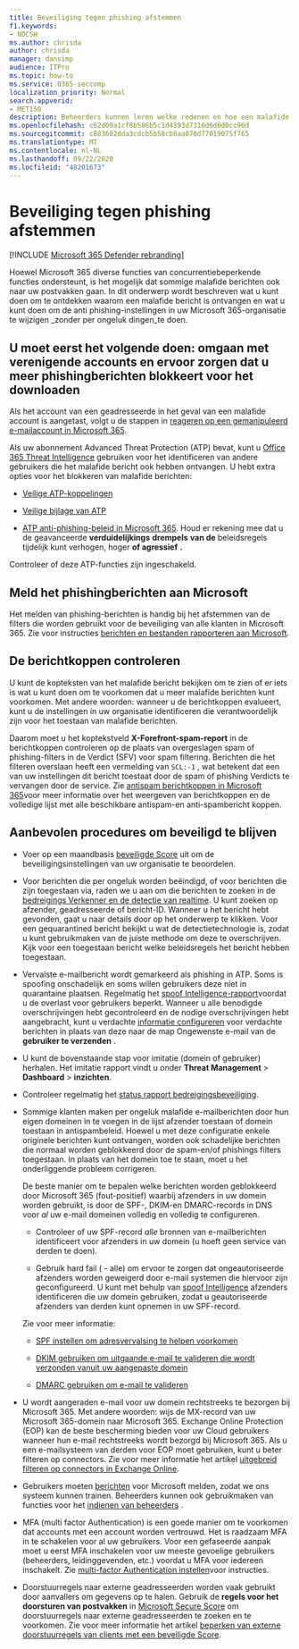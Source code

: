 ```yaml
---
title: Beveiliging tegen phishing afstemmen
f1.keywords:
- NOCSH
ms.author: chrisda
author: chrisda
manager: dansimp
audience: ITPro
ms.topic: how-to
ms.service: O365-seccomp
localization_priority: Normal
search.appverid:
- MET150
description: Beheerders kunnen leren welke redenen en hoe een malafide bericht krijg in Microsoft 365 en wat u moet doen om te voorkomen dat er meer phishingberichten in de toekomst worden verstaan.
ms.openlocfilehash: c62d09a1cf8b586b5c1d4393d7316d6d6d0cc96d
ms.sourcegitcommit: c083602dda3cdcb5b58cb8aa070d77019075f765
ms.translationtype: MT
ms.contentlocale: nl-NL
ms.lasthandoff: 09/22/2020
ms.locfileid: "48201673"
---
```

# <a name="tune-anti-phishing-protection"></a>Beveiliging tegen phishing afstemmen

[!INCLUDE [Microsoft 365 Defender rebranding](../includes/microsoft-defender-for-office.md)]


Hoewel Microsoft 365 diverse functies van concurrentiebeperkende functies ondersteunt, is het mogelijk dat sommige malafide berichten ook naar uw postvakken gaan. In dit onderwerp wordt beschreven wat u kunt doen om te ontdekken waarom een malafide bericht is ontvangen en wat u kunt doen om de anti phishing-instellingen in uw Microsoft 365-organisatie te wijzigen _zonder per ongeluk dingen_te doen.

## <a name="first-things-first-deal-with-any-compromised-accounts-and-make-sure-you-block-any-more-phishing-messages-from-getting-through"></a>U moet eerst het volgende doen: omgaan met verenigende accounts en ervoor zorgen dat u meer phishingberichten blokkeert voor het downloaden

Als het account van een geadresseerde in het geval van een malafide account is aangetast, volgt u de stappen in [reageren op een gemanipuleerd e-mailaccount in Microsoft 365](responding-to-a-compromised-email-account.md).

Als uw abonnement Advanced Threat Protection (ATP) bevat, kunt u [Office 365 Threat Intelligence](office-365-ti.md) gebruiken voor het identificeren van andere gebruikers die het malafide bericht ook hebben ontvangen. U hebt extra opties voor het blokkeren van malafide berichten:

- [Veilige ATP-koppelingen](set-up-atp-safe-links-policies.md)

- [Veilige bijlage van ATP](set-up-atp-safe-attachments-policies.md)

- [ATP anti-phishing-beleid in Microsoft 365](configure-atp-anti-phishing-policies.md). Houd er rekening mee dat u de geavanceerde **verduidelijkings** **drempels** **van de** beleidsregels tijdelijk kunt verhogen, hoger **of agressief** **.**

Controleer of deze ATP-functies zijn ingeschakeld.

## <a name="report-the-phishing-message-to-microsoft"></a>Meld het phishingberichten aan Microsoft

Het melden van phishing-berichten is handig bij het afstemmen van de filters die worden gebruikt voor de beveiliging van alle klanten in Microsoft 365. Zie voor instructies [berichten en bestanden rapporteren aan Microsoft](report-junk-email-messages-to-microsoft.md).

## <a name="inspect-the-message-headers"></a>De berichtkoppen controleren

U kunt de kopteksten van het malafide bericht bekijken om te zien of er iets is wat u kunt doen om te voorkomen dat u meer malafide berichten kunt voorkomen. Met andere woorden: wanneer u de berichtkoppen evalueert, kunt u de instellingen in uw organisatie identificeren die verantwoordelijk zijn voor het toestaan van malafide berichten.

Daarom moet u het koptekstveld **X-Forefront-spam-report** in de berichtkoppen controleren op de plaats van overgeslagen spam of phishing-filters in de Verdict (SFV) voor spam filtering. Berichten die het filteren overslaan heeft een vermelding van `SCL:-1` , wat betekent dat een van uw instellingen dit bericht toestaat door de spam of phishing Verdicts te vervangen door de service. Zie [antispam berichtkoppen in Microsoft 365](anti-spam-message-headers.md)voor meer informatie over het weergeven van berichtkoppen en de volledige lijst met alle beschikbare antispam-en anti-spambericht koppen.

## <a name="best-practices-to-stay-protected"></a>Aanbevolen procedures om beveiligd te blijven

- Voer op een maandbasis [beveiligde Score](../mtp/microsoft-secure-score.md) uit om de beveiligingsinstellingen van uw organisatie te beoordelen.

- Voor berichten die per ongeluk worden beëindigd, of voor berichten die zijn toegestaan via, raden we u aan om die berichten te zoeken in de [bedreigings Verkenner en de detectie van realtime](threat-explorer.md). U kunt zoeken op afzender, geadresseerde of bericht-ID. Wanneer u het bericht hebt gevonden, gaat u naar details door op het onderwerp te klikken. Voor een gequarantined bericht bekijkt u wat de detectietechnologie is, zodat u kunt gebruikmaken van de juiste methode om deze te overschrijven. Kijk voor een toegestaan bericht welke beleidsregels het bericht hebben toegestaan. 

- Vervalste e-mailbericht wordt gemarkeerd als phishing in ATP. Soms is spoofing onschadelijk en soms willen gebruikers deze niet in quarantaine plaatsen. Regelmatig het [spoof Intelligence-rapport](learn-about-spoof-intelligence.md)voordat u de overlast voor gebruikers beperkt. Wanneer u alle benodigde overschrijvingen hebt gecontroleerd en de nodige overschrijvingen hebt aangebracht, kunt u verdachte [informatie configureren](set-up-anti-phishing-policies.md#spoof-settings) voor verdachte berichten in plaats van deze naar de map Ongewenste e-mail van de **gebruiker te verzenden** .

- U kunt de bovenstaande stap voor imitatie (domein of gebruiker) herhalen. Het imitatie rapport vindt u onder **Threat Management** \> **Dashboard** \> **inzichten**.

- Controleer regelmatig het [status rapport bedreigingsbeveiliging](view-reports-for-atp.md#threat-protection-status-report).

- Sommige klanten maken per ongeluk malafide e-mailberichten door hun eigen domeinen in te voegen in de lijst afzender toestaan of domein toestaan in antispambeleid. Hoewel u met deze configuratie enkele originele berichten kunt ontvangen, worden ook schadelijke berichten die normaal worden geblokkeerd door de spam-en/of phishings filters toegestaan. In plaats van het domein toe te staan, moet u het onderliggende probleem corrigeren.

  De beste manier om te bepalen welke berichten worden geblokkeerd door Microsoft 365 (fout-positief) waarbij afzenders in uw domein worden gebruikt, is door de SPF-, DKIM-en DMARC-records in DNS voor _al_ uw e-mail domeinen volledig en volledig te configureren.

  - Controleer of uw SPF-record _alle_ bronnen van e-mailberichten identificeert voor afzenders in uw domein (u hoeft geen service van derden te doen).

  - Gebruik hard fail ( \- alle) om ervoor te zorgen dat ongeautoriseerde afzenders worden geweigerd door e-mail systemen die hiervoor zijn geconfigureerd. U kunt met behulp van [spoof Intelligence](learn-about-spoof-intelligence.md) afzenders identificeren die uw domein gebruiken, zodat u geautoriseerde afzenders van derden kunt opnemen in uw SPF-record.

  Zie voor meer informatie:
  
  - [SPF instellen om adresvervalsing te helpen voorkomen](set-up-spf-in-office-365-to-help-prevent-spoofing.md)

  - [DKIM gebruiken om uitgaande e-mail te valideren die wordt verzonden vanuit uw aangepaste domein](use-dkim-to-validate-outbound-email.md)

  - [DMARC gebruiken om e-mail te valideren](use-dmarc-to-validate-email.md)

- U wordt aangeraden e-mail voor uw domein rechtstreeks te bezorgen bij Microsoft 365. Met andere woorden: wijs de MX-record van uw Microsoft 365-domein naar Microsoft 365. Exchange Online Protection (EOP) kan de beste bescherming bieden voor uw Cloud gebruikers wanneer hun e-mail rechtstreeks wordt bezorgd bij Microsoft 365. Als u een e-mailsysteem van derden voor EOP moet gebruiken, kunt u beter filteren op connectors. Zie voor meer informatie het artikel [uitgebreid filteren op connectors in Exchange Online](https://docs.microsoft.com/Exchange/mail-flow-best-practices/use-connectors-to-configure-mail-flow/enhanced-filtering-for-connectors).

- Gebruikers moeten [berichten](enable-the-report-message-add-in.md) voor Microsoft melden, zodat we ons systeem kunnen trainen. Beheerders kunnen ook gebruikmaken van functies voor het [indienen van beheerders](admin-submission.md) .

- MFA (multi factor Authentication) is een goede manier om te voorkomen dat accounts met een account worden vertrouwd. Het is raadzaam MFA in te schakelen voor al uw gebruikers. Voor een gefaseerde aanpak moet u eerst MFA inschakelen voor uw meeste gevoelige gebruikers (beheerders, leidinggevenden, etc.) voordat u MFA voor iedereen inschakelt. Zie [multi-factor Authentication instellen](../../admin/security-and-compliance/set-up-multi-factor-authentication.md)voor instructies.

- Doorstuurregels naar externe geadresseerden worden vaak gebruikt door aanvallers om gegevens op te halen. Gebruik de **regels voor het doorsturen van postvakken** in [Microsoft Secure Score](../mtp/microsoft-secure-score.md) om doorstuurregels naar externe geadresseerden te zoeken en te voorkomen. Zie voor meer informatie het artikel [beperken van externe doorstuurregels van clients met een beveiligde Score](https://docs.microsoft.com/archive/blogs/office365security/mitigating-client-external-forwarding-rules-with-secure-score).
